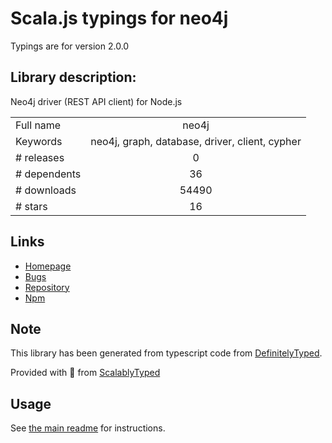 
# Scala.js typings for neo4j

Typings are for version 2.0.0

## Library description:
Neo4j driver (REST API client) for Node.js

|                    |                 |
| ------------------ | :-------------: |
| Full name          | neo4j |
| Keywords           | neo4j, graph, database, driver, client, cypher |
| # releases         | 0 |
| # dependents       | 36 |
| # downloads        | 54490 |
| # stars            | 16 |

## Links
- [Homepage](https://github.com/thingdom/node-neo4j)
- [Bugs](https://github.com/thingdom/node-neo4j/issues)
- [Repository](https://github.com/thingdom/node-neo4j)
- [Npm](https://www.npmjs.com/package/neo4j)
    


## Note
This library has been generated from typescript code from [DefinitelyTyped](https://definitelytyped.org).

Provided with :purple_heart: from [ScalablyTyped](https://github.com/oyvindberg/ScalablyTyped)

## Usage
See [the main readme](../../readme.md) for instructions.


